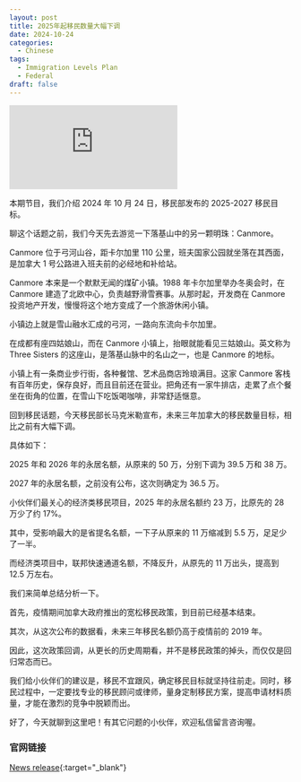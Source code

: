 ```yaml
---
layout: post
title: 2025年起移民数量大幅下调
date: 2024-10-24
categories:
  - Chinese
tags:
  - Immigration Levels Plan
  - Federal
draft: false
---
```


<div class="videoWrapper">
<iframe src="https://www.youtube.com/embed/IGkI4ZFqxxQ" title="YouTube video player" frameborder="0" allow="accelerometer; autoplay; clipboard-write; encrypted-media; gyroscope; picture-in-picture" allowfullscreen></iframe>
</div>
<div style="display: flex; align-items: flex-start; justify-content: center; font-size: 14px; color: #777;"></div>

本期节目，我们介绍 2024 年 10 月 24 日，移民部发布的 2025-2027 移民目标。

<!-- more -->

聊这个话题之前，我们今天先去游览一下落基山中的另一颗明珠：Canmore。

Canmore 位于弓河山谷，距卡尔加里 110 公里，班夫国家公园就坐落在其西面，是加拿大 1 号公路进入班夫前的必经地和补给站。

Canmore 本来是一个默默无闻的煤矿小镇。1988 年卡尔加里举办冬奥会时，在 Canmore 建造了北欧中心，负责越野滑雪赛事。从那时起，开发商在 Canmore 投资地产开发，慢慢将这个地方变成了一个旅游休闲小镇。

小镇边上就是雪山融水汇成的弓河，一路向东流向卡尔加里。

在成都有座四姑娘山，而在 Canmore 小镇上，抬眼就能看见三姑娘山。英文称为 Three Sisters 的这座山，是落基山脉中的名山之一，也是 Canmore 的地标。

小镇上有一条商业步行街，各种餐馆、艺术品商店玲琅满目。这家 Canmore 客栈有百年历史，保存良好，而且目前还在营业。把角还有一家牛排店，走累了点个餐坐在街角的位置，在雪山下吃饭喝咖啡，非常舒适惬意。

回到移民话题，今天移民部长马克米勒宣布，未来三年加拿大的移民数量目标，相比之前有大幅下调。

具体如下：

2025 年和 2026 年的永居名额，从原来的 50 万，分别下调为 39.5 万和 38 万。

2027 年的永居名额，之前没有公布，这次则确定为 36.5 万。

小伙伴们最关心的经济类移民项目，2025 年的永居名额约 23 万，比原先的 28 万少了约 17%。

其中，受影响最大的是省提名名额，一下子从原来的 11 万缩减到 5.5 万，足足少了一半。

而经济类项目中，联邦快速通道名额，不降反升，从原先的 11 万出头，提高到 12.5 万左右。

我们来简单总结分析一下。

首先，疫情期间加拿大政府推出的宽松移民政策，到目前已经基本结束。

其次，从这次公布的数据看，未来三年移民名额仍高于疫情前的 2019 年。

因此，这次政策回调，从更长的历史周期看，并不是移民政策的掉头，而仅仅是回归常态而已。

我们给小伙伴们的建议是，移民不宜跟风，确定移民目标就坚持往前走。同时，移民过程中，一定要找专业的移民顾问或律师，量身定制移民方案，提高申请材料质量，才能在激烈的竞争中脱颖而出。

好了，今天就聊到这里吧！有其它问题的小伙伴，欢迎私信留言咨询喔。

### 官网链接

[News release](https://www.canada.ca/en/immigration-refugees-citizenship/news/2024/10/government-of-canada-reduces-immigration.html){:target="\_blank"}
